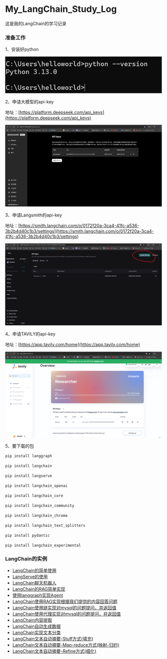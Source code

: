 # My_LangChain_Study_Log
这是我的LangChain的学习记录

### 准备工作
1、安装好python

![images/img1.png](images/img1.png)

2、申请大模型的api-key

地址：[https://platform.deepseek.com/api_keys](https://platform.deepseek.com/api_keys)

![images/img2.png](images/img2.png)

3、申请Langsmith的api-key

地址：[https://smith.langchain.com/o/0172f20a-3ca4-41fc-a536-3b2b4d40c1b3/settings](https://smith.langchain.com/o/0172f20a-3ca4-41fc-a536-3b2b4d40c1b3/settings)

![images/img3.png](images/img3.png)

4、申请TAVILY的api-key

地址：[https://app.tavily.com/home](https://app.tavily.com/home)

![images/img4.png](images/img4.png)

5、要下载的包

```
pip install langgraph

pip install langchain

pip install langserve

pip install langchain_openai

pip install langchain_core

pip install langchain_community

pip install langchain_chroma

pip install langchain_text_splitters

pip install pydantic

pip install langchain_experimental
```

### LangChain的实例
* [LangChain的简单使用](/src/demo1.py)
* [LangServe的使用](/src/demo2.py)
* [LangChain聊天机器人](/src/demo3.py)
* [LangChain的RAG简单实现](/src/demo4.py)
* [使用langgraph实现Agent](/src/demo5.py)
* [LangChain使用RAG实现根据我们提供的内容回答问题](/src/demo6.py)
* [LangChain使用链实现对mysql的问题提问，并返回值](/src/demo7.py)
* [LangChain使用代理实现对mysql的问题提问，并返回值](/src/demo8.py)
* [LangChain内容提取](/src/demo9.py)
* [LangChain自动生成数据](/src/demo10.py)
* [LangChain实现文本分类](/src/demo11.py)
* [LangChain文本自动摘要-Stuff方式(填充)](/src/demo12-1.py)
* [LangChain文本自动摘要-Map-reduce方式(映射-归约)](/src/demo12-2.py)
* [LangChain文本自动摘要-Refine方式(细化)](/src/demo12-3.py)
